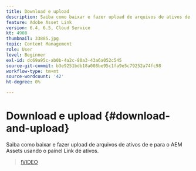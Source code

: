 ```yaml
---
title: Download e upload
description: Saiba como baixar e fazer upload de arquivos de ativos de e para o AEM Assets usando o painel Link de ativos.
feature: Adobe Asset Link
version: 6.4, 6.5, Cloud Service
kt: 4908
thumbnail: 33885.jpg
topic: Content Management
role: User
level: Beginner
exl-id: dc69a95c-ab0b-4a2c-80a3-43a6a052c545
source-git-commit: b3e9251bdb18a008be95c1fa9e5c79252a74fc98
workflow-type: tm+mt
source-wordcount: '42'
ht-degree: 0%

---
```


# Download e upload {#download-and-upload}

Saiba como baixar e fazer upload de arquivos de ativos de e para o AEM Assets usando o painel Link de ativos.

>[!VIDEO](https://video.tv.adobe.com/v/33885?quality=12&learn=on)
